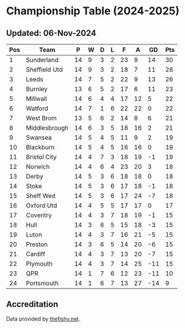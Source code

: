 # Championship Table (2024-2025)
## Updated: 06-Nov-2024

| Pos | Team | P | W | D | L | F | A | GD | Pts |
| --- | --- | --- | --- | --- | --- | --- | --- | --- | --- |
| 1 | Sunderland | 14 | 9 | 3 | 2 | 23 | 9 | 14 | 30 |
| 2 | Sheffield Utd | 14 | 9 | 3 | 2 | 18 | 7 | 11 | 28 |
| 3 | Leeds | 14 | 7 | 5 | 2 | 22 | 9 | 13 | 26 |
| 4 | Burnley | 13 | 6 | 5 | 2 | 17 | 6 | 11 | 23 |
| 5 | Millwall | 14 | 6 | 4 | 4 | 17 | 12 | 5 | 22 |
| 6 | Watford | 14 | 7 | 1 | 6 | 22 | 22 | 0 | 22 |
| 7 | West Brom | 13 | 5 | 6 | 2 | 14 | 8 | 6 | 21 |
| 8 | Middlesbrough | 14 | 6 | 3 | 5 | 18 | 16 | 2 | 21 |
| 9 | Swansea | 14 | 5 | 4 | 5 | 11 | 9 | 2 | 19 |
| 10 | Blackburn | 14 | 5 | 4 | 5 | 16 | 16 | 0 | 19 |
| 11 | Bristol City | 14 | 4 | 7 | 3 | 18 | 19 | -1 | 19 |
| 12 | Norwich | 14 | 4 | 6 | 4 | 23 | 20 | 3 | 18 |
| 13 | Derby | 14 | 5 | 3 | 6 | 18 | 18 | 0 | 18 |
| 14 | Stoke | 14 | 5 | 3 | 6 | 17 | 18 | -1 | 18 |
| 15 | Sheff Wed | 14 | 5 | 3 | 6 | 17 | 24 | -7 | 18 |
| 16 | Oxford Utd | 14 | 4 | 5 | 5 | 17 | 17 | 0 | 17 |
| 17 | Coventry | 14 | 4 | 3 | 7 | 18 | 19 | -1 | 15 |
| 18 | Hull | 14 | 3 | 6 | 5 | 15 | 18 | -3 | 15 |
| 19 | Luton | 14 | 4 | 3 | 7 | 16 | 21 | -5 | 15 |
| 20 | Preston | 14 | 3 | 6 | 5 | 14 | 20 | -6 | 15 |
| 21 | Cardiff | 14 | 4 | 3 | 7 | 13 | 20 | -7 | 15 |
| 22 | Plymouth | 14 | 4 | 3 | 7 | 14 | 25 | -11 | 15 |
| 23 | QPR | 14 | 1 | 7 | 6 | 12 | 23 | -11 | 10 |
| 24 | Portsmouth | 14 | 1 | 6 | 7 | 13 | 27 | -14 | 9 |

## Accreditation 

Data provided by [thefishy.net](https://www.thefishy.net/).